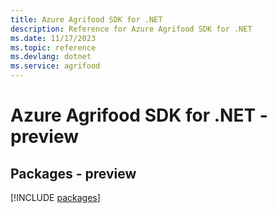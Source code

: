 ```yaml
---
title: Azure Agrifood SDK for .NET
description: Reference for Azure Agrifood SDK for .NET
ms.date: 11/17/2023
ms.topic: reference
ms.devlang: dotnet
ms.service: agrifood
---
```

# Azure Agrifood SDK for .NET - preview
## Packages - preview
[!INCLUDE [packages](agrifood-index.md)]